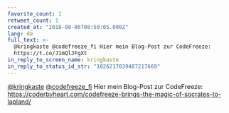 ```yaml
---
favorite_count: 1
retweet_count: 1
created_at: "2018-08-06T08:50:05.000Z"
lang: de
full_text: >-
  @kringkaste @codefreeze_fi Hier mein Blog-Post zur CodeFreeze:
  https://t.co/J1mQlJFgXt
in_reply_to_screen_name: kringkaste
in_reply_to_status_id_str: "1026217039487217669"
---
```


[@kringkaste](https://twitter.com/kringkaste)
[@codefreeze_fi](https://twitter.com/codefreeze_fi) Hier mein Blog-Post zur
CodeFreeze:
<https://coderbyheart.com/codefreeze-brings-the-magic-of-socrates-to-lapland/>
